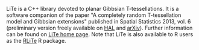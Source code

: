 <!-- Line Tessellation (LiTe) library
     |||Development version
     Authors: Katarzyna Adamczyk and Kiên Kiêu.
     |||Copyright INRA 2006-yyyy.
     Interdeposit Certification: IDDN.FR.001.030007.000.R.P.2015.000.31235	
     License: GPL v3. -->

LiTe is a C++ library devoted to planar Gibbsian T-tessellations. It is a software companion of the paper "A completely random T-tessellation model and Gibbsian extensions" published in Spatial Statistics 2013, vol. 6 (preliminary version freely available on [HAL](http://hal.archives-ouvertes.fr/hal-00785980) and [arXiv](http://fr.arxiv.org/abs/1302.1809)). Further information can be found on [LiTe home page](http://kien-kieu.github.io/lite). Note that LiTe is also available to R users as the [RLiTe](http://kien-kieu.github.io/lite/md__home_kien_labo_lite_docfiles_rlite.html) R package.


